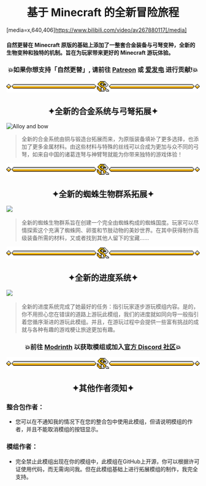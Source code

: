 # <center>基于 Minecraft 的全新冒险旅程</center>

[media=x,640,406]https://www.bilibili.com/video/av267880117[/media]

#### 自然更替在 Minecraft 原版的基础上添加了一整套合金装备与弓弩变种，全新的生物变种和独特的机制。旨在为玩家带来更好的 Minecraft 游玩体验。

### <center>💥如果你想支持「自然更替」, 请前往 [Patreon](https://www.patreon.com/GameGeek_Saikel) 或 [爱发电](https://afdian.net/a/GameGeek_Saikel) 进行贡献!💥</center>

![Line](https://raw.githubusercontent.com/Saikel-Orado-Liu/Spontaneous-Replace/1.20.2/img/Line.png)

## <center>✦全新的合金系统与弓弩拓展✦</center>

![Alloy and bow](https://github.com/Saikel-Orado-Liu/Spontaneous-Replace/blob/1.20.2/img/Alloy%20and%20bow.gif?raw=true)

> 全新的合金系统由铜与锻造台拓展而来，为原版装备填补了更多选择，也添加了更多金属材料。由这些材料与特殊的丝线可以合成为更加与众不同的弓弩，如来自中国的诸葛连弩与神臂弩就能为你带来独特的游戏体验！

![Line](https://raw.githubusercontent.com/Saikel-Orado-Liu/Spontaneous-Replace/1.20.2/img/Line.png)

## <center>✦全新的蜘蛛生物群系拓展✦</center>

![](https://cdn.modrinth.com/data/i7bdRH9R/images/ea90c3f854c77ed77607d8e268859d2b249d9c40.gif)

> 全新的蜘蛛生物群系旨在创建一个完全由蜘蛛构成的蜘蛛国度。玩家可以尽情探索这个充满了蜘蛛网、卵茧和节肢动物的美妙世界。在其中获得制作高级装备所需的材料，又或者找到其他人留下的宝藏……

![Line](https://raw.githubusercontent.com/Saikel-Orado-Liu/Spontaneous-Replace/1.20.2/img/Line.png)

## <center>✦全新的进度系统✦</center>

![](https://cdn.modrinth.com/data/i7bdRH9R/images/84cb170a73408a4271859c8827584e733e01b2da.gif)

> 全新的进度系统完成了她最好的任务：指引玩家逐步游玩模组内容。是的，你不用担心您在错误的道路上游玩此模组，我们的进度就如同向导一般指引着您循序渐进的游玩此模组。并且，在游玩过程中会提供一些富有挑战的成就与各种有趣的游戏梗让旅途更加有趣。

### <center>💥前往 [Modrinth](https://modrinth.com/mod/spontaneous-replace) 以获取模组或加入[官方 Discord 社区](https://discord.com/invite/ChRbMFgVw3)💥</center>

![Line](https://raw.githubusercontent.com/Saikel-Orado-Liu/Spontaneous-Replace/1.20.2/img/Line.png)

## <center>✦其他作者须知✦</center>

### 整合包作者：

- 您可以在不通知我的情况下在您的整合包中使用此模组，但请说明模组的作者，并且不能取消模组的按钮显示。

### 模组作者：

- 完全禁止此模组出现在你的模组中，此模组在GitHub上开源，你可以根据许可证使用代码，而无需询问我。但在此模组基础上进行拓展模组的制作，我完全支持。
